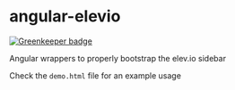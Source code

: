 angular-elevio
==============

[![Greenkeeper badge](https://badges.greenkeeper.io/jbender/angular-elevio.svg)](https://greenkeeper.io/)

Angular wrappers to properly bootstrap the elev.io sidebar

Check the `demo.html` file for an example usage
